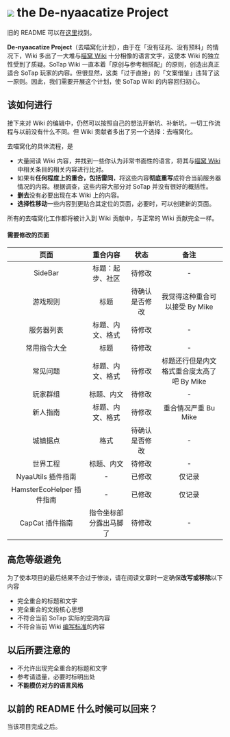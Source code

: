 # ![](https://i.loli.net/2020/05/08/xzq8FwAy2DO7fXH.png) the De-nyaacatize Project

旧的 README 可以在[这里](/README-backup.md)找到。

**De-nyaacatize Project**（去喵窝化计划），由于在「没有征兆、没有预料」的情况下，Wiki 多出了一大堆与[喵窝 Wiki](//wiki.nyaa.cat) 十分相像的语言文字，这使本 Wiki 的独立性受到了质疑。SoTap Wiki 一直本着「原创与参考相搭配」的原则，创造出真正适合 SoTap 玩家的内容。但很显然，这类「过于直接」的「文案借鉴」违背了这一原则。因此，我们需要开展这个计划，使 SoTap Wiki 的内容回归初心。

## 该如何进行

接下来对 Wiki 的编辑中，仍然可以按照自己的想法开新坑、补新坑，一切工作流程与以前没有什么不同。但 Wiki 贡献者多出了另一个选择：去喵窝化。

去喵窝化的具体流程，是

- 大量阅读 Wiki 内容，并找到一些你认为非常书面性的语言，将其与[喵窝 Wiki](//wiki.nyaa.cat) 中相关条目的相关内容进行比对。
- 如果有**任何程度上的重合，包括雷同**，将这些内容**彻底重写**成符合当前服务器情况的内容。根据调查，这些内容大部分对 SoTap 并没有很好的概括性。
- **删去**没有必要出现在本 Wiki 上的内容。
- **选择性移动**一些内容到更贴合其定位的页面，必要时，可以创建新的页面。

所有的去喵窝化工作都将被计入到 Wiki 贡献中，与正常的 Wiki 贡献完全一样。

#### 需要修改的页面

| 页面 | 重合内容 | 状态 | 备注 | 
| :-: | :-: | :-: | :-: |
| SideBar | 标题：起步、社区 | 待修改 | - |
| 游戏规则 | 标题 | 待确认是否修改 | 我觉得这种重合可以接受 By Mike |
| 服务器列表 | 标题、内文、格式 | 待修改 | - |
| 常用指令大全 | 标题 | 待修改 | - |
| 常见问题 | 标题、内文、格式 | 待修改 | 标题还行但是内文格式重合度太高了吧 By Mike |
| 玩家群组 | 标题、内文 | 待修改 | - |
| 新人指南 | 标题、内文、格式 | 待修改 | 重合情况严重 Bu Mike |
| 城镇据点 | 格式  | 待确认是否修改 | - |
| 世界工程 | 标题、内文 | 待修改 | - |
| NyaaUtils 插件指南 | - | 已修改 | 仅记录 |
| HamsterEcoHelper 插件指南 | - | 已修改 | 仅记录 |
| CapCat 插件指南 | 指令坐标部分露出马脚了 | 待修改 | - |

## 高危等级避免

为了使本项目的最后结果不会过于惨淡，请在阅读文章时一定确保**改写或移除**以下内容

- 完全重合的标题和文字
- 完全重合的文段核心思想
- 不符合当前 SoTap 实际的空洞内容
- 不符合当前 Wiki [编写标准](https://book.sotap.org/#/wiki/manual)的内容

## 以后所要注意的

- 不允许出现完全重合的标题和文字
- 参考请适量，必要时标明出处
- **不能模仿对方的语言风格**

## 以前的 README 什么时候可以回来？

当该项目完成之后。
